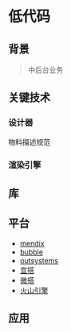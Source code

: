 # 低代码

## 背景

> 中后台业务

## 关键技术

### 设计器

物料描述规范

### 渲染引擎

## 库

## 平台

- [mendix](https://www.mendix.com/)
- [bubble](https://bubble.io/)
- [outsystems](https://www.outsystems.com/)
- [宜搭](https://www.aliyun.com/product/yida)
- [微搭](https://cloud.tencent.com/product/weda)
- [火山引擎](https://www.volcengine.com/)

## 应用
